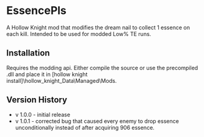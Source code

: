 # EssencePls
A Hollow Knight mod that modifies the dream nail to collect 1 essence on each kill. Intended to be used for modded Low% TE runs.

## Installation
Requires the modding api.
Either compile the source or use the precompiled .dll and place it in [hollow knight install]\hollow_knight_Data\Managed\Mods.

## Version History
- v 1.0.0 - initial release
- v 1.0.1 - corrected bug that caused every enemy to drop essence unconditionally instead of after acquiring 906 essence.
